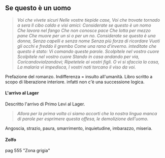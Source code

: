 ## Se questo è un uomo

> *Voi che vivete sicuri
 Nelle vostre tiepide case,
 Voi che trovate tornado a sera
 Il cibo caldo e visi amici:
 Considerate se questo è un nomo
 Che lavora nel fango
 Che non conosce pace
 Che lotta per mezzo pane
 Che muore per un sì o per un no.
 Considerate se questa è una donna,
 Senza capelli e senza nome
 Senza più forza di ricordare
 Vuoti gli occhi e freddo il grembo
 Come una rana d'inverno.
 inteditate che questo è stato:
 Vi comando queste parole.
 Scolpitele nel vostro cuore
 Scolpitele nel vostro cuore
 Stando in casa andando per via,
 Coricandovialzandovi;
 Ripetetele ai vostri figli.
 O vi si sfaccia la casa,
 La malaria vi impedisca,
 I vostri nati torcano il viso da voi.*

Prefazione del romanzo. 
Indifferenza = insulto all'umanità. 
Libro scritto a scopo di liberazione interiore. infatti non c'è una successione logica. 

#### L'arrivo al Lager
Descritto l'arrivo di Primo Levi al Lager. 
> *Allora per la prima volta ci siamo accorti che la nostra lingua manca di parole per esprimere questa offesa, le demolizione dell'uomo.*

Angoscia, strazio, paura, smarrimento, inquietudine, imbarazzo, miseria. 

#### Zolfo 
pag 555
"Zona grigia"